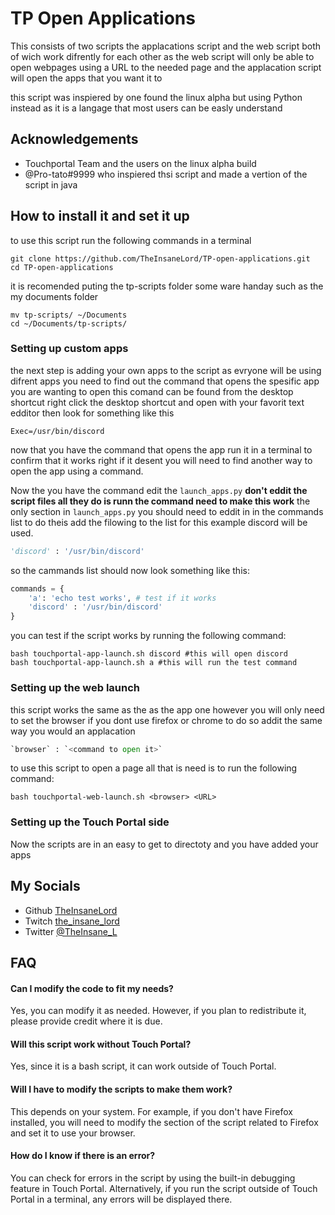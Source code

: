 
# TP Open Applications

This consists of two scripts the applacations script and the web script both of wich work difrently for each other as the web script will only be able to open webpages using a URL to the needed page and the applacation script will open the apps that you want it to

this script was inspiered by one found the linux alpha but using Python instead as it is a langage that most users can be easly understand 

## Acknowledgements

 - Touchportal Team and the users on the linux alpha build
 - @Pro-tato#9999 who inspiered thsi script and made a vertion of the script in java
## How to install it and set it up

to use this script run the following commands in a terminal
```shell
git clone https://github.com/TheInsaneLord/TP-open-applications.git
cd TP-open-applications
```
it is recomended puting the tp-scripts folder some ware handay such as the my documents folder

```shell
mv tp-scripts/ ~/Documents
cd ~/Documents/tp-scripts/

```
### Setting up custom apps
the next step is adding your own apps to the script as evryone will be using difrent apps you need to find out the command that opens the spesific app you are wanting to open this comand can be found from the desktop shortcut right click the desktop shortcut and open with your favorit text edditor then look for something like this
```shell
Exec=/usr/bin/discord
```
now that you have the command that opens the app run it in a terminal to confirm that it works right if it desent you will need to find another way to open the app using a command. 

Now the you have the command edit the `launch_apps.py` **don't eddit the script files all they do is runn the command need to make this work** the only section in `launch_apps.py` you should need to eddit in in the commands list to do theis add the filowing to the list for this example discord will be used.
``` python
'discord' : '/usr/bin/discord'
```
so the cammands list should now look something like this:
``` python
commands = {
    'a': 'echo test works', # test if it works
    'discord' : '/usr/bin/discord'
}
```
you can test if the script works by running the following command:
```shell
bash touchportal-app-launch.sh discord #this will open discord 
bash touchportal-app-launch.sh a #this will run the test command
```
### Setting up the web launch
this script works the same as the as the app one however you will only need to set the browser if you dont use firefox or chrome to do so addit the same way you would an applacation

```python
`browser` : `<command to open it>`
```

to use this script to open a page all that is need is to run the following command:
```shell
bash touchportal-web-launch.sh <browser> <URL>
```

### Setting up the Touch Portal side
Now the scripts are in an easy to get to directoty and you have added your apps 


## My Socials

- Github [TheInsaneLord](https://github.com/TheInsaneLord)
- Twitch [the_insane_lord](https://www.twitch.tv/the_insane_lord)
- Twitter [@TheInsane_L](https://twitter.com/TheInsane_L)

## FAQ

#### Can I modify the code to fit my needs?
Yes, you can modify it as needed. However, if you plan to redistribute it, please provide credit where it is due.

#### Will this script work without Touch Portal?
Yes, since it is a bash script, it can work outside of Touch Portal.

#### Will I have to modify the scripts to make them work?
This depends on your system. For example, if you don't have Firefox installed, you will need to modify the section of the script related to Firefox and set it to use your browser.

#### How do I know if there is an error?
You can check for errors in the script by using the built-in debugging feature in Touch Portal. Alternatively, if you run the script outside of Touch Portal in a terminal, any errors will be displayed there.
